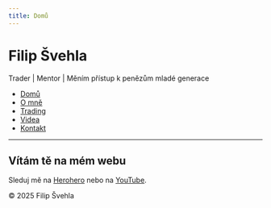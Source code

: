 ```yaml
---
title: Domů
---
```


# Filip Švehla

Trader | Mentor | Měním přístup k penězům mladé generace

- [Domů](/filip-svehla-web/)
- [O mně](/filip-svehla-web/about)
- [Trading](/filip-svehla-web/trading)
- [Videa](/filip-svehla-web/media)
- [Kontakt](/filip-svehla-web/contact)

---

## Vítám tě na mém webu

Sleduj mě na [Herohero](https://herohero.co/filipsvehlauvwoulfc) nebo na [YouTube](https://www.youtube.com/@YoungtradingFX).

&copy; 2025 Filip Švehla
